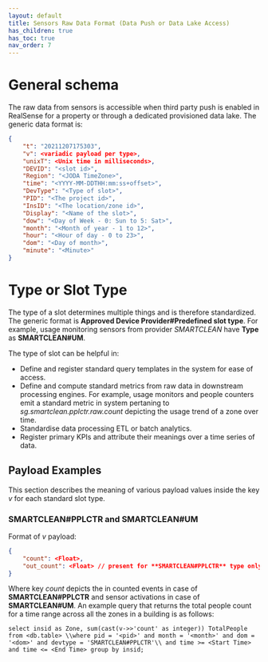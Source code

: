 ```yaml
---
layout: default
title: Sensors Raw Data Format (Data Push or Data Lake Access)
has_children: true
has_toc: true
nav_order: 7
---
```

# General schema
The raw data from sensors is accessible when third party push is enabled in RealSense for a property or through a dedicated provisioned data lake.
The generic data format is:

```json
{
	"t": "20211207175303",
	"v": <variadic payload per type>,
	"unixT": <Unix time in milliseconds>,
	"DEVID": "<slot id>",
	"Region": "<JODA TimeZone>",
	"time": "<YYYY-MM-DDTHH:mm:ss+offset>",
	"DevType": "<Type of slot>",
	"PID": "<The project id>",
	"InsID": "<The location/zone id>",
	"Display": "<Name of the slot>",
	"dow": "<Day of Week - 0: Sun to 5: Sat>",
	"month": "<Month of year - 1 to 12>",
	"hour": "<Hour of day - 0 to 23>",
	"dom": "<Day of month>",
	"minute": "<Minute>"
}
```
# Type or Slot Type
The type of a slot determines multiple things and is therefore standardized. The generic format is **Approved Device Provider#Predefined slot type**. For example, usage monitoring sensors from provider *SMARTCLEAN* have **Type** as **SMARTCLEAN#UM**.
	
The type of slot can be helpful in:
* Define and register standard query templates in the system for ease of access.
* Define and compute standard metrics from raw data in downstream processing engines. For example, usage monitors and people counters emit a standard metric in system pertaning to *sg.smartclean.pplctr.raw.count* depicting the usage trend of a zone over time.
* Standardise data processing ETL or batch analytics.
* Register primary KPIs and attribute their meanings over a time series of data.

## Payload Examples
This section describes the meaning of various payload values inside the key *v* for each standard slot type.
### SMARTCLEAN#PPLCTR and SMARTCLEAN#UM
Format of *v* payload:
```json
{
	"count": <Float>,
	"out_count": <Float> // present for **SMARTCLEAN#PPLCTR** type only
}
```
Where key *count* depicts the in counted events in case of **SMARTCLEAN#PPLCTR** and sensor activations in case of **SMARTCLEAN#UM**.
An example query that returns the total people count for a time range across all the zones in a building is as follows:
```
select insid as Zone, sum(cast(v->>'count' as integer)) TotalPeople from <db.table> \\where pid = '<pid>' and month = '<month>' and dom = '<dom>' and devtype = 'SMARTCLEAN#PPLCTR'\\ and time >= <Start Time> and time <= <End Time> group by insid;
```
